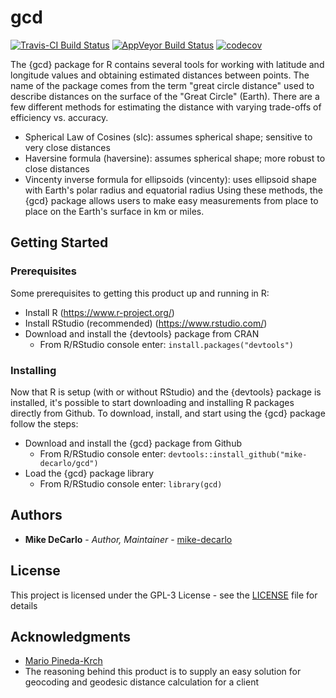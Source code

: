 # gcd
[![Travis-CI Build Status](https://travis-ci.org/mike-decarlo/gcd.svg?branch=master)](https://travis-ci.org/mike-decarlo/gcd) [![AppVeyor Build Status](https://ci.appveyor.com/api/projects/status/github/mike-decarlo/gcd?branch=master&svg=true)](https://ci.appveyor.com/project/mike-decarlo/gcd) [![codecov](https://codecov.io/gh/mike-decarlo/gcd/branch/master/graph/badge.svg)](https://codecov.io/gh/mike-decarlo/gcd)

The {gcd} package for R contains several tools for working with latitude and longitude values and obtaining estimated distances between points. The name of the package comes from the term "great circle distance" used to describe distances on the surface of the "Great Circle" (Earth). There are a few different methods for estimating the distance with varying trade-offs of efficiency vs. accuracy.
- Spherical Law of Cosines (slc): assumes spherical shape; sensitive to very close distances
- Haversine formula (haversine): assumes spherical shape; more robust to close distances
- Vincenty inverse formula for ellipsoids (vincenty): uses ellipsoid shape with Earth's polar radius and equatorial radius
Using these methods, the {gcd} package allows users to make easy measurements from place to place on the Earth's surface in km or miles.

## Getting Started


### Prerequisites

Some prerequisites to getting this product up and running in R:
- Install R (https://www.r-project.org/)
- Install RStudio (recommended) (https://www.rstudio.com/)
- Download and install the {devtools} package from CRAN
  - From R/RStudio console enter: <code>install.packages("devtools")</code>

### Installing

Now that R is setup (with or without RStudio) and the {devtools} package is installed, it's possible to start downloading and installing R packages directly from Github. To download, install, and start using the {gcd} package follow the steps:
- Download and install the {gcd} package from Github
  - From R/RStudio console enter: <code>devtools::install_github("mike-decarlo/gcd")</code>
- Load the {gcd} package library
  - From R/RStudio console enter: <code>library(gcd)</code>

## Authors

* **Mike DeCarlo** - *Author, Maintainer* - [mike-decarlo](https://github.com/mike-decarlo)

## License

This project is licensed under the GPL-3 License - see the [LICENSE](LICENSE) file for details

## Acknowledgments

* [Mario Pineda-Krch](http://pineda-krch.com/)
* The reasoning behind this product is to supply an easy solution for geocoding and geodesic distance calculation for a client
